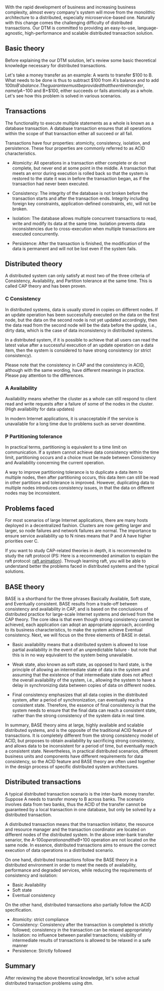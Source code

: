 With the rapid development of business and increasing business complexity, almost every company's system will move from the monolithic architecture to a distributed, especially microservice-based one. 
Naturally with this change comes the challenging difficulty of distributed transactions.
Our DTM is committed to providing an easy-to-use, language-agnostic, high-performance and scalable distributed transaction solution.

## Basic theory

Before explaining the our DTM solution, let's review some basic theoretical knowledge necessary for distributed transactions.

Let's take a money transfer as an example: A wants to transfer $100 to B.
What needs to be done is thus to subtract $100 from A's balance and to add $100 to B's balance.
The guarantee must be provided that the entire transfer, namely A-$100 and B+$100, either succeeds or fails atomically as a whole. 
Let's see how this problem is solved in various scenarios.

## Transactions

The functionality to execute multiple statements as a whole is known as a database transaction.
A database transaction ensures that all operations within the scope of that transaction either all succeed or all fail.

Transactions have four properties: atomicity, consistency, isolation, and persistence. 
These four properties are commonly referred to as ACID characteristics.

- Atomicity: All operations in a transaction either complete or do not complete, but never end at some point in the middle.
  A transaction that meets an error during execution is rolled back so that the system is restored to the state it was in before the transaction began, as if the transaction had never been executed.

- Consistency: The integrity of the database is not broken before the transaction starts and after the transaction ends.
  Integrity including foreign key constraints, application-defined constraints, etc, will not be broken.

- Isolation: The database allows multiple concurrent transactions to read, write and modify its data at the same time.
  Isolation prevents data inconsistencies due to cross-execution when multiple transactions are executed concurrently.

- Persistence: After the transaction is finished, the modification of the data is permanent and will not be lost even if the system fails.

## Distributed theory

A distributed system can only satisfy at most two of the three criteria of Consistency, Availability, and Partition tolerance at the same time. 
This is called CAP theory and has been proven.

### C Consistency

In distributed systems, data is usually stored in copies on different nodes. 
If an update operation has been successfully executed on the data on the first node, but the data on the second node is not yet updated accordingly, then the data read from the second node will be the data before the update, i.e., dirty data, which is the case of data inconsistency in distributed systems.

In a distributed system, if it is possible to achieve that all users can read the latest value after a successful execution of an update operation on a data item, then the system is considered to have strong consistency (or strict consistency).

Please note that the consistency in CAP and the consistency in ACID, although with the same wording, have different meanings in practice.
Please pay attention to the differences.

### A Availability

Availability means whether the cluster as a whole can still respond to client read and write requests after a failure of some of the nodes in the cluster. (High availability for data updates)

In modern Internet applications, it is unacceptable if the service is unavailable for a long time due to problems such as server downtime.

### P Partitioning tolerance

In practical terms, partitioning is equivalent to a time limit on communication. 
If a system cannot achieve data consistency within the time limit, partitioning occurs and a choice must be made between Consistency and Availability concerning the current operation.

A way to improve partitioning tolerance is to duplicate a data item to multiple nodes, then after partitioning occurs, this data item can still be read in other partitions and tolerance is improved. 
However, duplicating data to multiple nodes introduces consistency issues, in that the data on different nodes may be inconsistent.

## Problems faced

For most scenarios of large Internet applications, there are many hosts deployed in a decentralized fashion.
Clusters are now getting larger and larger, so node failures and network failures are normal.
The importance to ensure service availability up to N nines means that P and A have higher priorities over C.

If you want to study CAP-related theories in depth, it is recommended to study the raft protocol (PS: Here is a recommended animation to explain the raft protocol: [raft animation](http://www.kailing.pub/raft/index.html)). 
Through learning raft, you will be able to understand better the problems faced in distributed systems and the typical solutions.

## BASE theory

BASE is a shorthand for the three phrases Basically Available, Soft state, and Eventually consistent. 
BASE results from a trade-off between consistency and availability in CAP, and is based on the conclusions of distributed practice for large-scale Internet systems and derived from the CAP theory.
The core idea is that even though strong consistency cannot be achieved, each application can adopt an appropriate approach, according to its business characteristics, to make the system achieve Eventual consistency.
Next, we will focus on the three elements of BASE in detail.

- Basic availability means that a distributed system is allowed to lose partial availability in the event of an unpredictable failure - but note that this is in no way equivalent to the system being unavailable.

- Weak state, also known as soft state, as opposed to hard state, is the principle of allowing an intermediate state of data in the system and assuming that the existence of that intermediate state does not affect the overall availability of the system, i.e., allowing the system to have a delay in synchronizing data between copies of data on different nodes.

- Final consistency emphasizes that all data copies in the distributed system, after a period of synchronization, can eventually reach a consistent state. 
  Therefore, the essence of final consistency is that the system needs to ensure that the final data can reach a consistent state, rather than the strong consistency of the system data in real time.

In summary, BASE theory aims at large, highly available and scalable distributed systems, and is the opposite of the traditional ACID feature of transactions. 
It is completely different from the strong consistency model of ACID, but proposes to obtain availability by sacrificing strong consistency, and allows data to be inconsistent for a period of time, but eventually reach a consistent state.
Nevertheless, in practical distributed scenarios, different business units and components have different requirements for data consistency, so the ACID feature and BASE theory are often used together in the design process of specific distributed system architectures.

## Distributed transactions

A typical distributed transaction scenario is the inter-bank money transfer.
Suppose A needs to transfer money to B across banks.
The scenario involves data from two banks, thus the ACID of the transfer cannot be guaranteed by a local transaction in one database, but only be solved by a distributed transaction.

A distributed transaction means that the transaction initiator, the resource and resource manager and the transaction coordinator are located on different nodes of the distributed system.
In the above inter-bank transfer senarior, the A-$100 operation and the B+$100 operation are not located on the same node.
In essence, distributed transactions aims to ensure the correct execution of data operations in a distributed scenario.

On one hand, distributed transactions follow the BASE theory in a distributed environment in order to meet the needs of availability, performance and degraded services, while reducing the requirements of consistency and isolation:

- Basic Availability
- Soft state
- Eventual consistency

On the other hand, distributed transactions also partially follow the ACID specification.

- Atomicity: strict compliance
- Consistency: Consistency after the transaction is completed is strictly followed; consistency in the transaction can be relaxed appropriately
- Isolation: no influence between parallel transactions; visibility of intermediate results of transactions is allowed to be relaxed in a safe manner
- Persistence: Strictly followed

## Summary

After reviewing the above theoretical knowledge, let's solve actual distributed transaction problems using dtm.

